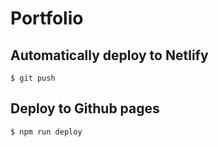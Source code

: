 # Portfolio

## Automatically deploy to Netlify

`$ git push`

## Deploy to Github pages

`$ npm run deploy`
